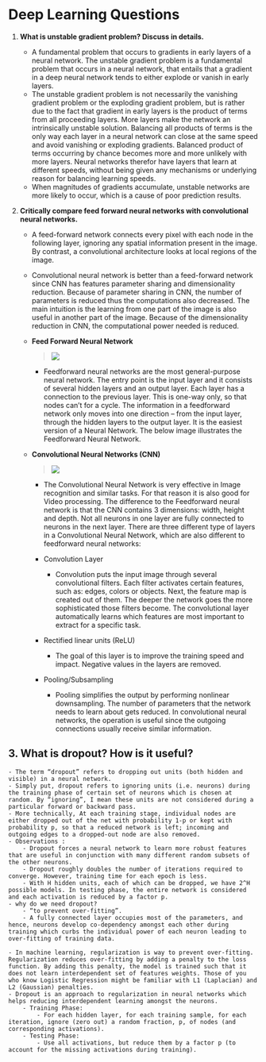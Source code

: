 # Deep Learning Questions

1. **What is unstable gradient problem? Discuss in details.**
	- A fundamental problem that occurs to gradients in early layers of a neural network. The unstable gradient problem is a fundamental problem that occurs in a neural network, that entails that a gradient in a deep neural network tends to either explode or vanish in early layers.
	- The unstable gradient problem is not necessarily the vanishing gradient problem or the exploding gradient problem, but is rather due to the fact that gradient in early layers is the product of terms from all proceeding layers. More layers make the network an intrinsically unstable solution. Balancing all products of terms is the only way each layer in a neural network can close at the same speed and avoid vanishing or exploding gradients. Balanced product of terms occurring by chance becomes more and more unlikely with more layers. Neural networks therefor have layers that learn at different speeds, without being given any mechanisms or underlying reason for balancing learning speeds.
	- When magnitudes of gradients accumulate, unstable networks are more likely to occur, which is a cause of poor prediction results.
	
2. **Critically compare feed forward neural networks with convolutional neural networks.**
	- A feed-forward network connects every pixel with each node in the following layer, ignoring any spatial information present in the image. By contrast, a convolutional architecture looks at local regions of the image.
	- Convolutional neural network is better than a feed-forward network since CNN has features parameter sharing and dimensionality reduction. Because of parameter sharing in CNN, the number of parameters is reduced thus the computations also decreased. The main intuition is the learning from one part of the image is also useful in another part of the image. Because of the dimensionality reduction in CNN, the computational power needed is reduced. 
	- **Feed Forward Neural Network**
		> ![](https://i1.wp.com/cloudvane.net/wp-content/uploads/2019/11/fnn.png?w=1302&ssl=1)
		- Feedforward neural networks are the most general-purpose neural network. The entry point is the input layer and it consists of several hidden layers and an output layer. Each layer has a connection to the previous layer. This is one-way only, so that nodes can’t for a cycle. The information in a feedforward network only moves into one direction – from the input layer, through the hidden layers to the output layer. It is the easiest version of a Neural Network. The below image illustrates the Feedforward Neural Network.

		
	- **Convolutional Neural Networks (CNN)**
		> ![](https://editor.analyticsvidhya.com/uploads/90650dnn2.jpeg)
		- The Convolutional Neural Network is very effective in Image recognition and similar tasks. For that reason it is also good for Video processing. The difference to the Feedforward neural network is that the CNN contains 3 dimensions: width, height and depth. Not all neurons in one layer are fully connected to neurons in the next layer. There are three different type of layers in a Convolutional Neural Network, which are also different to feedforward neural networks:

		- Convolution Layer
			- Convolution puts the input image through several convolutional filters. Each filter activates certain features, such as: edges, colors or objects. Next, the feature map is created out of them. The deeper the network goes the more sophisticated those filters become. The convolutional layer automatically learns which features are most important to extract for a specific task.

		- Rectified linear units (ReLU)
			- The goal of this layer is to improve the training speed and impact. Negative values in the layers are removed.

		- Pooling/Subsampling
			- Pooling simplifies the output by performing nonlinear downsampling. The number of parameters that the network needs to learn about gets reduced. In convolutional neural networks, the operation is useful since the outgoing connections usually receive similar information.
		
## 3. What is dropout? How is it useful?
	- The term “dropout” refers to dropping out units (both hidden and visible) in a neural network.
	- Simply put, dropout refers to ignoring units (i.e. neurons) during the training phase of certain set of neurons which is chosen at random. By “ignoring”, I mean these units are not considered during a particular forward or backward pass.
	- More technically, At each training stage, individual nodes are either dropped out of the net with probability 1-p or kept with probability p, so that a reduced network is left; incoming and outgoing edges to a dropped-out node are also removed.
	- Observations : 
		- Dropout forces a neural network to learn more robust features that are useful in conjunction with many different random subsets of the other neurons. 
		- Dropout roughly doubles the number of iterations required to converge. However, training time for each epoch is less.
		- With H hidden units, each of which can be dropped, we have 2^H possible models. In testing phase, the entire network is considered and each activation is reduced by a factor p.
	- why do we need dropout?
		- “to prevent over-fitting”.
		- A fully connected layer occupies most of the parameters, and hence, neurons develop co-dependency amongst each other during training which curbs the individual power of each neuron leading to over-fitting of training data.
		
	- In machine learning, regularization is way to prevent over-fitting. Regularization reduces over-fitting by adding a penalty to the loss function. By adding this penalty, the model is trained such that it does not learn interdependent set of features weights. Those of you who know Logistic Regression might be familiar with L1 (Laplacian) and L2 (Gaussian) penalties.
	- Dropout is an approach to regularization in neural networks which helps reducing interdependent learning amongst the neurons.
		- Training Phase:
			- For each hidden layer, for each training sample, for each iteration, ignore (zero out) a random fraction, p, of nodes (and corresponding activations).
		- Testing Phase:
			- Use all activations, but reduce them by a factor p (to account for the missing activations during training).